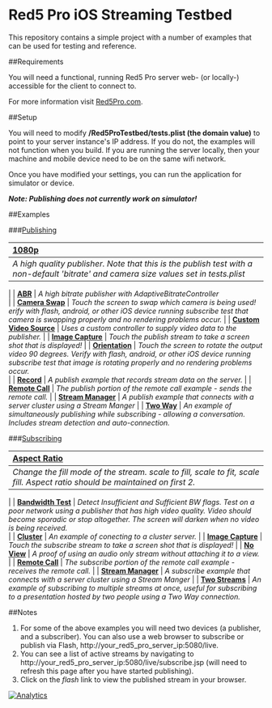 # Red5 Pro iOS Streaming Testbed

This repository contains a simple project with a number of examples that can be used for testing and reference.  

##Requirements

You will need a functional, running Red5 Pro server web- (or locally-) accessible for the client to connect to.

For more information visit [Red5Pro.com](http://red5pro.com).

##Setup

You will need to modify **/Red5ProTestbed/tests.plist (the domain value)** to point to your server instance's IP address.  If you do not, the examples will not function when you build. If you are running the server locally, then your machine and mobile device need to be on the same wifi network. 

Once you have modified your settings, you can run the application for simulator or device. 

***Note: Publishing does not currently work on simulator!***

##Examples

###[Publishing](R5ProTestbed/Tests/Publish)

| **[1080p](R5ProTestbed/Tests/Publish)**                 
| :-----
| *A high quality publisher. Note that this is the publish test with a non-default 'bitrate' and camera size values set in tests.plist* 
|
| **[ABR](R5ProTestbed/Tests/AdaptiveBitrate)**
| *A high bitrate publisher with AdaptiveBitrateController*   
|
| **[Camera Swap](R5ProTestbed/Tests/CameraSwap)**
| *Touch the screen to swap which camera is being used! erify with flash, android, or other iOS device running subscribe test that camera is swapping properly and no rendering problems occur.* 
|
| **[Custom Video Source](R5ProTestbed/Tests/PublishCustomSource)**
| *Uses a custom controller to supply video data to the publisher.*
|
| **[Image Capture](R5ProTestbed/Tests/PublishStreamImage)**
| *Touch the publish stream to take a screen shot that is displayed!* 
|
| **[Orientation](R5ProTestbed/Tests/PublishOrientation)**
| *Touch the screen to rotate the output video 90 degrees.  Verify with flash, android, or other iOS device running subscribe test that image is rotating properly and no rendering problems occur.*    
|
| **[Record](R5ProTestbed/Tests/Recorded)**
| *A publish example that records stream data on the server.*
|
| **[Remote Call](R5ProTestbed/Tests/RemoteCall)**
| *The publish portion of the remote call example - sends the remote call.*
| 
| **[Stream Manager](R5ProTestbed/Tests/PublishStreamManager)**
| *A publish example that connects with a server cluster using a Stream Manger*
|
| **[Two Way](R5ProTestbed/Tests/TwoWay)**
| *An example of simultaneously publishing while subscribing - allowing a conversation. Includes stream detection and auto-connection.*

###[Subscribing](R5ProTestbed/Tests/Subscribe)

| **[Aspect Ratio](R5ProTestbed/Tests/SubscribeAspectRatio)**
| :----
| *Change the fill mode of the stream.  scale to fill, scale to fit, scale fill.  Aspect ratio should be maintained on first 2.* 
|
| **[Bandwidth Test](R5ProTestbed/Tests/SubscriberBadwidth)**
| *Detect Insufficient and Sufficient BW flags.  Test on a poor network using a publisher that has high video quality. Video should become sporadic or stop altogether.  The screen will darken when no video is being received.*  
|
| **[Cluster](R5ProTestbed/Tests/SubscribeCluster)** 
| *An example of conecting to a cluster server.*
|
| **[Image Capture](R5ProTestbed/Tests/SubscribeStreamImage)**
| *Touch the subscribe stream to take a screen shot that is displayed!*
|
| **[No View](R5ProTestbed/Tests/SubscribeNoView)**
| *A proof of using an audio only stream without attaching it to a view.*
|
| **[Remote Call](R5ProTestbed/Tests/RemoteCall)**
| *The subscribe portion of the remote call example - receives the remote call.* 
| 
| **[Stream Manager](R5ProTestbed/Tests/SubscribeStreamManager)**
| *A subscribe example that connects with a server cluster using a Stream Manger* 
|
| **[Two Streams](R5ProTestbed/Tests/SubscribeTwoStreams)**
| *An example of subscribing to multiple streams at once, useful for subscribing to a presentation hosted by two people using a Two Way connection.*


     
##Notes

1. For some of the above examples you will need two devices (a publisher, and a subscriber). You can also use a web browser to subscribe or publish via Flash, http://your_red5_pro_server_ip:5080/live.
2. You can see a list of active streams by navigating to http://your_red5_pro_server_ip:5080/live/subscribe.jsp (will need to refresh this page after you have started publishing).
3. Click on the *flash* link to view the published stream in your browser.

[![Analytics](https://ga-beacon.appspot.com/UA-59819838-3/red5pro/streaming-ios?pixel)](https://github.com/igrigorik/ga-beacon)